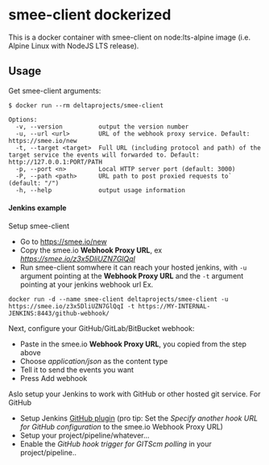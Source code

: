 # smee-client dockerized
This is a docker container with smee-client on node:lts-alpine image (i.e. Alpine Linux with NodeJS LTS release).

## Usage

Get smee-client arguments:
```
$ docker run --rm deltaprojects/smee-client

Options:
  -v, --version          output the version number
  -u, --url <url>        URL of the webhook proxy service. Default: https://smee.io/new
  -t, --target <target>  Full URL (including protocol and path) of the target service the events will forwarded to. Default: http://127.0.0.1:PORT/PATH
  -p, --port <n>         Local HTTP server port (default: 3000)
  -P, --path <path>      URL path to post proxied requests to` (default: "/")
  -h, --help             output usage information
```


#### Jenkins example
Setup smee-client

- Go to https://smee.io/new
- Copy the smee.io **Webhook Proxy URL**, ex *https://smee.io/z3x5DliUZN7GlQqI*
- Run smee-client somwhere it can reach your hosted jenkins, with `-u` argument pointing at the **Webhook Proxy URL** and the `-t` argument pointing at your jenkins webhook url
Ex.
```
docker run -d --name smee-client deltaprojects/smee-client -u https://smee.io/z3x5DliUZN7GlQqI -t https://MY-INTERNAL-JENKINS:8443/github-webhook/
```

Next, configure your GitHub/GitLab/BitBucket webhook:

- Paste in the smee.io **Webhook Proxy URL**, you copied from the step above
- Choose *application/json* as the content type
- Tell it to send the events you want
- Press Add webhook

Aslo setup your Jenkins to work with GitHub or other hosted git service.
For GitHub
- Setup Jenkins [GitHub plugin](https://plugins.jenkins.io/github) (pro tip: Set the *Specify another hook URL for GitHub configuration* to the smee.io Webhook Proxy URL)
- Setup your project/pipeline/whatever...
- Enable the *GitHub hook trigger for GITScm polling* in your project/pipeline..

